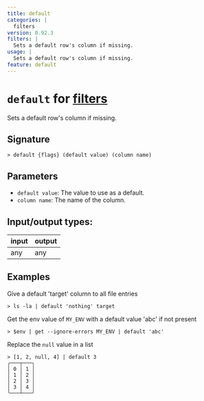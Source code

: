 ```yaml
---
title: default
categories: |
  filters
version: 0.92.3
filters: |
  Sets a default row's column if missing.
usage: |
  Sets a default row's column if missing.
feature: default
---
```

<!-- This file is automatically generated. Please edit the command in https://github.com/nushell/nushell instead. -->

# `default` for [filters](/commands/categories/filters.md)

<div class='command-title'>Sets a default row&#x27;s column if missing.</div>

## Signature

```> default {flags} (default value) (column name)```

## Parameters

 -  `default value`: The value to use as a default.
 -  `column name`: The name of the column.


## Input/output types:

| input | output |
| ----- | ------ |
| any   | any    |

## Examples

Give a default 'target' column to all file entries
```nu
> ls -la | default 'nothing' target

```

Get the env value of `MY_ENV` with a default value 'abc' if not present
```nu
> $env | get --ignore-errors MY_ENV | default 'abc'

```

Replace the `null` value in a list
```nu
> [1, 2, null, 4] | default 3
╭───┬───╮
│ 0 │ 1 │
│ 1 │ 2 │
│ 2 │ 3 │
│ 3 │ 4 │
╰───┴───╯

```
